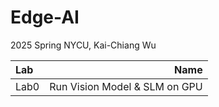# Edge-AI

2025 Spring NYCU, Kai-Chiang Wu 

| Lab |               Name                  |        
| :---     |                                 ---:|
| Lab0     | Run Vision Model & SLM on GPU | 
